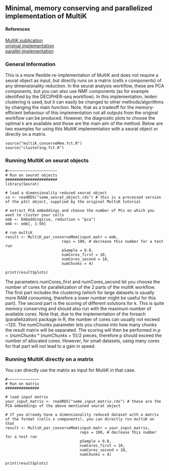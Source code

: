 ## Minimal, memory conserving and parallelized implementation of MultiK

#### References
[MultiK publication](https://genomebiology.biomedcentral.com/articles/10.1186/s13059-021-02445-5) \
[original implementation](https://github.com/siyao-liu/MultiK/tree/main) \
[parallel implementation](https://github.com/ewilliams-uhn/MultiKParallel)

### General Information
This is a more flexible re-implementation of MultiK and does not require a seurat object as input, but directly runs on a matrix (cells x components) of any dimensionality reduction. In the seurat analysis workflow, these are PCA components, but you can also use NMF components (as for example identified by the DECIPHER-seq workflow).
In this implementation, leiden clustering is used, but it can easily be changed to other methods/algorithms by changing the main function. 
Note, that as a tradeoff for the memory-efficient behaviour of this implementation not all outputs from the original workflow can be produced. However, the diagnostic plots to choose the optimal k are available and those are the main aim of the method.
Below are two examples for using this MultiK implementation with a seurat object or directly on a matrix.

```
source("multiK_conserveMem.fct.R")
source("clustering.fct.R")
```

### Running MultiK on seurat objects

```
#~~~~~~~~~~~~~~~~~~~~~~
# Run on seurat objects
#######################
library(Seurat)

# load a dimensionality reduced seurat object
so <- readRDS("some_seurat_object.rds") # this is a processed version of the p3cl object, supplied by the original MultiK tutorial

# extract PCA embeddings and choose the number of PCs on which you want to cluster your cells
emb <- Embeddings(so, reduction = "pca")
emb <- emb[, 1:50]

# run multiK
result <- MultiK_par_conserveMem(input.matr = emb,
                         reps = 100, # decrease this number for a test run
                         pSample = 0.8,
                         numCores_first = 10,
                         numCores_second = 10,
                         numChunks = 4)

print(result$plots)
```

The parameters numCores_first and numCores_second let you choose the number of cores for parallelization of the 2 parts of the multiK workflow. The first part includes the clustering (which for large datasets is usually more RAM consuming, therefore a lower number might be useful for this part). The second part is the scoring of different solutions for k. This is quite memory conserving and should also run with the maximum number of available cores.
Note that, due to the implementation of the foreach (parallelization) package in R, the number of cores can usually not exceed ~120.
The numChunks parameter lets you choose into how many chunks the result matrix will be separated. The scoring will then be performed in $p = (numChunks * (numChunks + 1)) / 2$ pieces, therefore p should exceed the number of allocated cores.
However, for small datasets, using many cores for that part will not lead to a gain in speed.

### Running MultiK directly on a matrix

You can directly use the matrix as input for MultiK in that case.
```
#~~~~~~~~~~~~~~
# Run on matrix
###############

# load input matrix
your_input_matrix <- readRDS("some_input_matrix.rds") # these are the PCA embeddings of the above mentioned seurat object

# If you already have a dimensionality reduced dataset with a matrix of the format (cells x components), you can directly run multiK on that
result <- MultiK_par_conserveMem(input.matr = your_input_matrix,
                                 reps = 100, # decrease this number for a test run
                                 pSample = 0.8,
                                 numCores_first = 10,
                                 numCores_second = 10,
                                 numChunks = 4)

print(result$plots)
```
